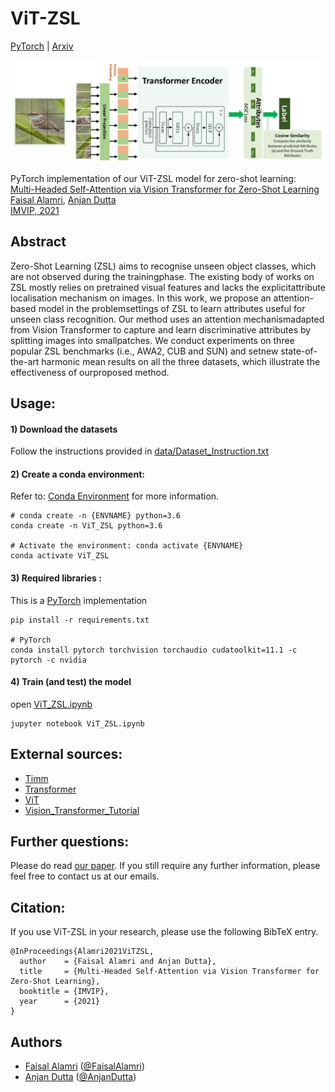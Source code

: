 # ViT-ZSL

[PyTorch](https://pytorch.org/) | [Arxiv]()

![](figs/ViT-ZSL%20Architecture.jpg)

PyTorch implementation of our ViT-ZSL model for zero-shot learning:  
[Multi-Headed Self-Attention via Vision Transformer for Zero-Shot Learning]()  
[Faisal Alamri](), [Anjan Dutta](https://sites.google.com/site/2adutta/)   
[IMVIP, 2021](https://imvipconference.github.io/)

## Abstract
Zero-Shot Learning (ZSL) aims to recognise unseen object classes, which are not observed during the trainingphase.  The existing body of works on ZSL mostly relies on pretrained visual features and lacks the explicitattribute localisation mechanism on images. In this work, we propose an attention-based model in the problemsettings of ZSL to learn attributes useful for unseen class recognition. Our method uses an attention mechanismadapted from Vision Transformer to capture and learn discriminative attributes by splitting images into smallpatches.   We conduct experiments on three popular ZSL benchmarks (i.e.,  AWA2,  CUB and SUN) and setnew state-of-the-art harmonic mean results on all the three datasets, which illustrate the effectiveness of ourproposed method.


## Usage:
#### 1) Download the datasets
Follow the instructions provided in [data/Dataset_Instruction.txt](data/Datasets_Instruction.txt)


#### 2) Create a conda environment:
Refer to: [Conda Environment](https://conda.io/projects/conda/en/latest/user-guide/tasks/manage-environments.html) for more information. 
```
# conda create -n {ENVNAME} python=3.6
conda create -n ViT_ZSL python=3.6

# Activate the environment: conda activate {ENVNAME}
conda activate ViT_ZSL
```
#### 3) Required libraries :
This is a [PyTorch](https://pytorch.org/get-started/locally/) implementation
```
pip install -r requirements.txt 

# PyTorch
conda install pytorch torchvision torchaudio cudatoolkit=11.1 -c pytorch -c nvidia
```
#### 4) Train (and test) the model
open [ViT_ZSL.ipynb](ViT_ZSL.ipynb)
```
jupyter notebook ViT_ZSL.ipynb
```


## External sources:

- [Timm](https://pypi.org/project/timm/)
- [Transformer](https://github.com/huggingface/transformers)
- [ViT](https://github.com/google-research/vision_transformer)
- [Vision_Transformer_Tutorial](https://colab.research.google.com/github/hirotomusiker/schwert_colab_data_storage/blob/master/notebook/Vision_Transformer_Tutorial.ipynb#scrollTo=3f7gQ89cvAnv)


## Further questions:
Please do read [our paper]().
If you still require any further information, please feel free to contact us at our emails. 

## Citation:
If you use ViT-ZSL in your research, please use the following BibTeX entry.
```
@InProceedings{Alamri2021ViTZSL,
  author    = {Faisal Alamri and Anjan Dutta},
  title     = {Multi-Headed Self-Attention via Vision Transformer for Zero-Shot Learning},
  booktitle = {IMVIP},
  year      = {2021}
}
```

## Authors
* [Faisal Alamri]() ([@FaisalAlamri](https://github.com/FaisalAlamri0))
* [Anjan Dutta](https://sites.google.com/site/2adutta/) ([@AnjanDutta](https://github.com/AnjanDutta))

